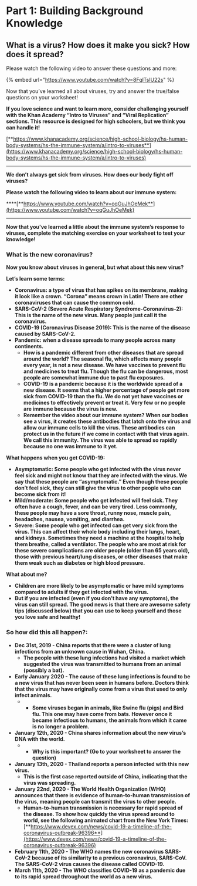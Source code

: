 # Part 1: Building Background Knowledge

## **What is a virus? How does it make you sick? How does it spread?**

Please watch the following video to answer these questions and more:

{% embed url="https://www.youtube.com/watch?v=8FqlTslU22s" %}

Now that you’ve learned all about viruses, try and answer the true/false questions on your worksheet!  


**If you love science and want to learn more, consider challenging yourself with the Khan Academy “Intro to Viruses” and “Viral Replication” sections. This resource is designed for high schoolers, but we think you can handle it!**

[**https://www.khanacademy.org/science/high-school-biology/hs-human-body-systems/hs-the-immune-system/a/intro-to-viruses**](https://www.khanacademy.org/science/high-school-biology/hs-human-body-systems/hs-the-immune-system/a/intro-to-viruses)  
****

**We don’t always get sick from viruses. How does our body fight off viruses?**  


**Please watch the following video to learn about our immune system:**

 ****[**https://www.youtube.com/watch?v=oqGuJhOeMek**](https://www.youtube.com/watch?v=oqGuJhOeMek)  
****

**Now that you've learned a little about the immune system’s response to viruses, complete the matching exercise on your worksheet to test your knowledge!** 

### **What is the new coronavirus?**

 **Now you know about viruses in general, but what about this new virus?**  


 **Let’s learn some terms:**

* **Coronavirus: a type of virus that has spikes on its membrane, making it look like a crown. “Corona” means crown in Latin! There are other coronaviruses that can cause the common cold.**
* **SARS-CoV-2 \(Severe Acute Respiratory Syndrome-Coronavirus-2\): This is the name of the new virus. Many people just call it the coronavirus.** 
* **COVID-19 \(Coronavirus Disease 2019\): This is the name of the disease caused by SARS-CoV-2.**
* **Pandemic: when a disease spreads to many people across many continents.**
  * **How is a pandemic different from other diseases that are spread around the world? The seasonal flu, which affects many people every year, is not a new disease. We have vaccines to prevent flu and medicines to treat flu. Though the flu can be dangerous, most people are somewhat immune due to past flu exposures.**
  * **COVID-19 is a pandemic because it is the worldwide spread of a new disease. It seems that a higher percentage of people get more sick from COVID-19 than the flu. We do not yet have vaccines or medicines to effectively prevent or treat it. Very few or no people are immune because the virus is new.** 
  * **Remember the video about our immune system? When our bodies see a virus, it creates these antibodies that latch onto the virus and allow our immune cells to kill the virus. These antibodies can protect us in the future if we come in contact with that virus again. We call this immunity. The virus was able to spread so rapidly because no one was immune to it yet.** 

 **What happens when you get COVID-19:**

* **Asymptomatic: Some people who get infected with the virus never feel sick and might not know that they are infected with the virus. We say that these people are “asymptomatic.” Even though these people don’t feel sick, they can still give the virus to other people who can become sick from it!**
* **Mild/moderate: Some people who get infected will feel sick. They often have a cough, fever, and can be very tired. Less commonly, these people may have a sore throat, runny nose, muscle pain, headaches, nausea, vomiting, and diarrhea.**
* **Severe: Some people who get infected can get very sick from the virus. This can affect their whole body including their lungs, heart, and kidneys. Sometimes they need a machine at the hospital to help them breathe, called a ventilator. The people who are most at risk for these severe complications are older people \(older than 65 years old\), those with previous heart/lung diseases, or other diseases that make them weak such as diabetes or high blood pressure.**

 **What about me?**

* **Children are more likely to be asymptomatic or have mild symptoms compared to adults if they get infected with the virus.** 
* **But if you are infected \(even if you don’t have any symptoms\), the virus can still spread. The good news is that there are awesome safety tips \(discussed below\) that you can use to keep yourself and those you love safe and healthy!** 

### **So how did this all happen?:**

* **Dec 31st, 2019 - China reports that there were a cluster of lung infections from an unknown cause in Wuhan, China.**
  * **The people with these lung infections had visited a market which suggested the virus was transmitted to humans from an animal \(possibly a bat\).**
* **Early January 2020 - The cause of these lung infections is found to be a new virus that has never been seen in humans before. Doctors think that the virus may have originally come from a virus that used to only infect animals.** 
  * * **Some viruses began in animals, like Swine flu \(pigs\) and Bird flu. This one may have come from bats. However once it became infectious to humans, the animals from which it came is no longer a problem.** 
* **January 12th, 2020 - China shares information about the new virus’s DNA  with the world.**
  * * **Why is this important? \(Go to your worksheet to answer the question\)**
* **January 13th, 2020 - Thailand reports a person infected with this new virus.**
  * **This is the first case reported outside of China, indicating that the virus was spreading.**
* **January 22nd, 2020 - The World Health Organization \(WHO\) announces that there is evidence of human-to-human transmission of the virus, meaning people can transmit the virus to other people.**
  * **Human-to-human transmission is necessary for rapid spread of the disease. To show how quickly the virus spread around to world, see the following animated chart from the New York Times:** [**https://www.devex.com/news/covid-19-a-timeline-of-the-coronavirus-outbreak-96396**](https://www.devex.com/news/covid-19-a-timeline-of-the-coronavirus-outbreak-96396)
* **February 11th, 2020 - The WHO names the new coronavirus SARS-CoV-2 because of its similarity to a previous coronavirus, SARS-CoV. The SARS-CoV-2 virus causes the disease called COVID-19.** 
* **March 11th, 2020 - The WHO classifies COVID-19 as a pandemic due to its rapid spread throughout the world as a new virus.** 

